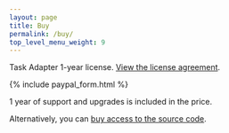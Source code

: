 ```yaml
---
layout: page
title: Buy
permalink: /buy/
top_level_menu_weight: 9
---
```


Task Adapter 1-year license. <a href="/license-agreement">View the license agreement</a>.

{% include paypal_form.html %}

1 year of support and upgrades is included in the price.

Alternatively, you can <a title="Access to source code" href="/access-to-source-code" target="_blank">buy access to the source code</a>.
